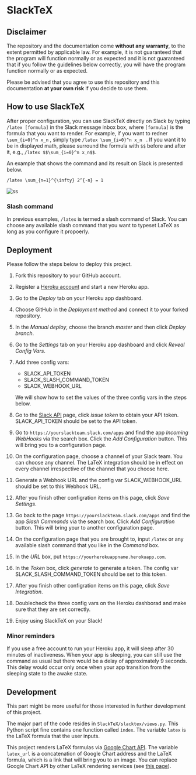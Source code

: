 # SlackTeX

## Disclaimer

The repository and the documentation come **without any warranty**, to the extent permitted by applicable law. For example, it is not guaranteed that the program will function normally or as expected and it is not guaranteed that if you follow the guidelines below correctly, you will have the program function normally or as expected.

Please be advised that you agree to use this repository and this documentation **at your own risk** if you decide to use them.

## How to use SlackTeX

After proper configuration, you can use SlackTeX directly on Slack by typing `/latex [formula]`  in the Slack message inbox box, where `[formula]`  is the formula that you want to render. For example, if you want to redner `\sum_{i=0}^n x_n` , simply type `/latex \sum_{i=0}^n x_n ` . If you want it to be in displayed math, please surround the formula with `$$`  before and after it, e.g., `/latex $$\sum_{i=0}^n x_n$$`.

An example that shows the command and its result on Slack is presented below.

```
/latex \sum_{n=1}^{\infty} 2^{-n} = 1
```

![ss](http://i.imgur.com/usMx4Au.png)

### Slash command

In previous examples, `/latex`  is termed a slash command of Slack. You can choose any available slash command that you want to typeset LaTeX as long as you configure it propoerly.

## Deployment

Please follow the steps below to deploy this project.

1. Fork this repository to your GitHub account.

2. Register a [Heroku account](https://www.heroku.com/) and start a new Heroku app.

3. Go to the *Deploy* tab on your Heroku app dashboard. 

4. Choose GitHub in the *Deployment method* and connect it to your forked repository.

5. In the *Manual deploy*, choose the branch *master* and then click *Deploy branch*.

6. Go to the *Settings* tab on your Heroku app dashboard and click *Reveal Config Vars*.

7. Add three config vars:

   - SLACK_API_TOKEN
   - SLACK_SLASH_COMMAND_TOKEN
   - SLACK_WEBHOOK_URL

   We will show how to set the values of the three config vars in the steps below.

8. Go to the [Slack API](https://api.slack.com/docs/oauth-test-tokens) page, click *issue token* to obtain your API token. SLACK_API_TOKEN should be set to the API token.

9. Go to `https://yourslackteam.slack.com/apps`  and find the app *Incoming WebHooks* via the search box. Click the *Add Configuration* button. This will bring you to a configuration page.

10. On the configuration page, choose a channel of your Slack team. You can choose any channel. The LaTeX integration should be in effect on every channel irrespective of the channel that you choose here.

11. Generate a Webhook URL and the config var SLACK_WEBHOOK_URL should be set to this Webhook URL.

12. After you finish other configration items on this page, click *Save Settings*.

13. Go back to the page `https://yourslackteam.slack.com/apps` and find the app *Slash Commands* via the search box. Click *Add Configuration* button. This will bring your to another configuration page.

14. On the configuration page that you are brought to, input `/latex` or any available slash command that you like in the *Command* box.

15. In the *URL* box, put `https://yourherokuappname.herokuapp.com`.

16. In the *Token* box, click *generate* to generate a token. The config var SLACK_SLASH_COMMAND_TOKEN should be set to this token.

17. After you finish other configration items on this page, click *Save Integration*.

18. Doublecheck the three config vars on the Heroku dashborad and make sure that they are set correctly.

19. Enjoy using SlackTeX on your Slack!

### Minor reminders

If you use a free account to run your Heroku app, it will sleep after 30 minutes of inactiveness. When your app is sleeping, you can still use the command as usual but there would be a delay of approximately 9 seconds. This delay would occur only once when your app transition from the sleeping state to the awake state.

## Development

This part might be more useful for those interested in further development of this project.

The major part of the code resides in `SlackTeX/slacktex/views.py`. This Python script fine contains one function called `index`. The variable `latex`  is the LaTeX formula that the user inputs.

This project renders LaTeX formulas via [Google Chart API](https://developers.google.com/chart/infographics/docs/formulas). The variable `latex_url` is a concatenation of Google Chart address and the LaTeX formula, which is a link that will bring you to an image. You can replace Google Chart API by other LaTeX rendering services (see [this page](http://stackoverflow.com/questions/516406/latex-equivalent-to-google-chart-api)).


